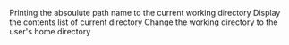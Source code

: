 Printing the absoulute path name to the current working directory
Display the contents list of current directory
Change the working directory to the user's home directory
